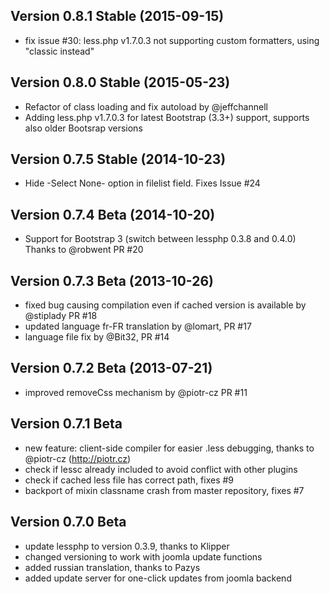## Version 0.8.1 Stable (2015-09-15)
+ fix issue #30: less.php v1.7.0.3 not supporting custom formatters, using "classic instead"

## Version 0.8.0 Stable (2015-05-23)
+ Refactor of class loading and fix autoload by @jeffchannell
+ Adding less.php v1.7.0.3 for latest Bootstrap (3.3+) support, supports also older Bootsrap versions

## Version 0.7.5 Stable (2014-10-23)
+ Hide -Select None- option in filelist field. Fixes Issue #24

## Version 0.7.4 Beta (2014-10-20)
+ Support for Bootstrap 3 (switch between lessphp 0.3.8 and 0.4.0) Thanks to @robwent PR #20

## Version 0.7.3 Beta (2013-10-26)
+ fixed bug causing compilation even if cached version is available by @stiplady PR #18
+ updated language fr-FR translation by @lomart, PR #17
+ language file fix by @Bit32, PR #14

## Version 0.7.2 Beta (2013-07-21)
+ improved removeCss mechanism by @piotr-cz PR #11

## Version 0.7.1 Beta
+ new feature: client-side compiler for easier .less debugging, thanks to @piotr-cz (http://piotr.cz)
+ check if lessc already included to avoid conflict with other plugins
+ check if cached less file has correct path, fixes #9
+ backport of mixin classname crash from master repository, fixes #7


## Version 0.7.0 Beta
+ update lessphp to version 0.3.9, thanks to Klipper
+ changed versioning to work with joomla update functions
+ added russian translation, thanks to Pazys
+ added update server for one-click updates from joomla backend

